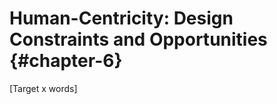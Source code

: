 Human-Centricity: Design Constraints and Opportunities {#chapter-6}
=======================
[Target x words]
